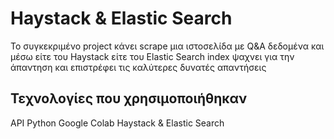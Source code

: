 # Haystack &amp; Elastic Search

Το συγκεκριμένο project κάνει scrape μια ιστοσελίδα με Q&A δεδομένα και μέσω είτε του Haystack είτε του Elastic Search index ψαχνει για την άπαντηση και επιστρέφει τις καλύτερες δυνατές απαντήσεις 

## Τεχνολογίες που χρησιμοποιήθηκαν
  API 
  Python
  Google Colab
  Haystack & Elastic Search
  
